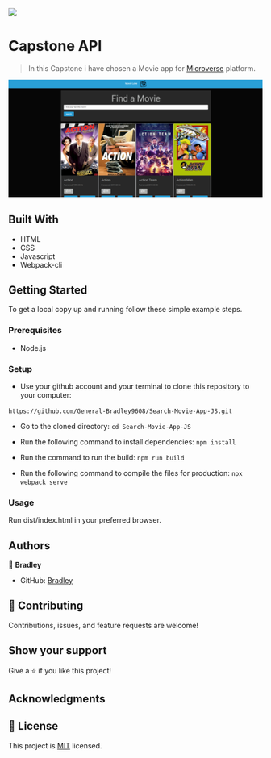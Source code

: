 ![](https://img.shields.io/badge/Microverse-blueviolet)

# Capstone API

> In this Capstone i have chosen a Movie app for [Microverse](https://microverse.io) platform.

![](./project.png)

## Built With

- HTML
- CSS
- Javascript
- Webpack-cli

## Getting Started

To get a local copy up and running follow these simple example steps.

### Prerequisites
  
- Node.js

### Setup

- Use your github account and your terminal to clone this repository to your computer:

`https://github.com/General-Bradley9608/Search-Movie-App-JS.git`

- Go to the cloned directory:
`cd Search-Movie-App-JS`

- Run the following command to install dependencies:
`npm install`

- Run the command to run the build:
`npm run build`

- Run the following command to compile the files for production:
`npx webpack serve`

### Usage

Run dist/index.html in your preferred browser.

<!-- ### Run tests

- On the terminal `cd` to the folder you just cloned.
- On the terminal type `rspec`. -->

## Authors

👤 **Bradley**

- GitHub: [Bradley](https://github.com/General-Bradley9608)

## 🤝 Contributing

Contributions, issues, and feature requests are welcome!

## Show your support

Give a ⭐️ if you like this project!

## Acknowledgments


## 📝 License

This project is [MIT](./MIT.md) licensed.
